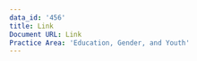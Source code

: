 ```yaml
---
data_id: '456'
title: Link
Document URL: Link
Practice Area: 'Education, Gender, and Youth'
---
```

